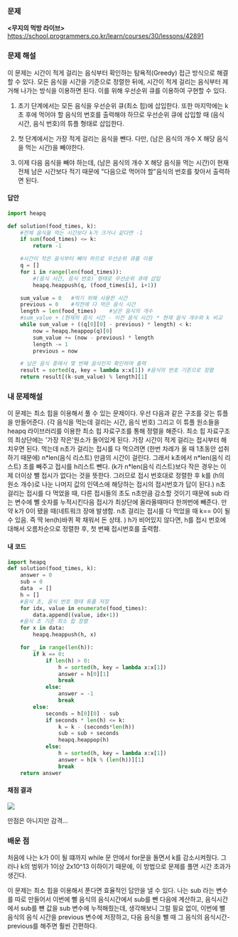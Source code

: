 ### 문제

**<무지의 먹방 라이브>**
https://school.programmers.co.kr/learn/courses/30/lessons/42891

### 문제 해설

이 문제는 시간이 적게 걸리는 음식부터 확인하는 탐욕적(Greedy) 접근 방식으로 해결할 수 있다. 모든 음식을 시간을 기준으로 정렬한 뒤에, 시간이 적게 걸리는 음식부터 제거해 나가는 방식을 이용하면 된다. 이를 위해 우선순위 큐를 이용하여 구현할 수 있다.

1. 초기 단계에서는 모든 음식을 우선순위 큐(최소 힙)에 삽입한다. 또한 마지막에는 k초 후에 먹어야 할 음식의 번호를 출력해야 하므로 우선순위 큐에 삽입할 때 (음식 시간, 음식 번호)의 튜플 형태로 삽입한다.

2. 첫 단계에서는 가장 적게 걸리는 음식을 뺀다. 다만, (남은 음식의 개수 X 해당 음식을 먹는 시간)을 빼야한다.

3. 이제 다음 음식을 빼야 하는데, (남은 음식의 개수 X 해당 음식을 먹는 시간)이 현재 전체 남은 시간보다 적기 때문에 "다음으로 먹어야 할"음식의 번호를 찾아서 출력하면 된다.

#### 답안

```python
import heapq

def solution(food_times, k):
    #전체 음식을 먹는 시간보다 k가 크거나 같다면 -1
    if sum(food_times) <= k:
        return -1

    #시간이 작은 음식부터 빼야 하므로 우선순위 큐를 이용
    q = []
    for i in range(len(food_times)):
        #(음식 시간, 음식 번호) 형태로 우선순위 큐에 삽입
        heapq.heappush(q, (food_times[i], i+1))

    sum_value = 0   #먹기 위해 사용한 시간
    previous = 0    #직전에 다 먹은 음식 시간
    length = len(food_times)    #남은 음식의 개수
    #sum_value + (현재의 음식 시간 - 이전 음식 시간) * 현재 음식 개수와 k 비교
    while sum_value + ((q[0][0] - previous) * length) < k:
        now = heapq.heappop(q)[0]
        sum_value += (now - previous) * length
        length -= 1
        previous = now

    # 남은 음식 중에서 몇 번째 음식인지 확인하여 출력
    result = sorted(q, key = lambda x:x[1]) #음식의 번호 기준으로 정렬
    return result[(k-sum_value) % length][1]

```

### 내 문제해설

이 문제는 최소 힙을 이용해서 풀 수 있는 문제이다.
우선 다음과 같은 구조를 갖는 튜플을 만들어준다.
(각 음식을 먹는데 걸리는 시간, 음식 번호)
그리고 이 튜플 원소들을 heapq 라이브러리를 이용한 최소 힙 자료구조를 통해 정렬을 해준다. 최소 힙 자료구조의 최상단에는 '가장 작은'원소가 들어있게 된다.
가장 시간이 적게 걸리는 접시부터 해치우면 된다.
먹는데 n초가 걸리는 접시를 다 먹으려면 (한번 차례가 올 때 1초동안 섭취하기 때문에) n\*len(음식 리스트) 만큼의 시간이 걸린다. 그래서 k초에서 n\*len(음식 리스트) 초를 빼주고 접시를 h리스트 뺀다. (k가 n\*len(음식 리스트)보다 작은 경우는 이제 더이상 뺄 접시가 없다는 것을 뜻한다. 그러므로 접시 번호대로 정렬한 후 k를 (h의 원소 개수)로 나눈 나머지 값의 인덱스에 해당하는 접시의 접시번호가 답이 된다.)
n초 걸리는 접시를 다 먹었을 때, 다른 접시들의 초도 n초만큼 감소할 것이기 때문에 sub 라는 변수에 뺄 숫자를 누적시킨다음 접시가 최상단에 올라올때마다 한꺼번에 빼준다.
만약 k가 0이 됐을 때(네트워크 장애 발생함. n초 걸리는 접시를 다 먹었을 때 k== 0이 될 수 있음. 즉 딱 len(h)바퀴 꽉 채워서 돈 상태. ) h가 비어있지 않다면, h를 접시 번호에 대해서 오름차순으로 정렬한 후, 첫 번째 접시번호를 출력함.

#### 내 코드

```python
import heapq
def solution(food_times, k):
    answer = 0
    sub = 0
    data  = []
    h = []
    #음식 초, 음식 번호 형태 튜플 저장
    for idx, value in enumerate(food_times):
        data.append((value, idx+1))
    #음식 초 기준 최소 힙 정렬
    for x in data:
        heapq.heappush(h, x)

    for _ in range(len(h)):
        if k == 0:
            if len(h) > 0:
                h = sorted(h, key = lambda x:x[1])
                answer = h[0][1]
                break
            else:
                answer = -1
                break
        else:
            seconds = h[0][0] - sub
            if seconds * len(h) <= k:
                k = k - (seconds*len(h))
                sub = sub + seconds
                heapq.heappop(h)
            else:
                h = sorted(h, key = lambda x:x[1])
                answer = h[k % (len(h))][1]
                break
    return answer

```

#### 채점 결과

![](https://velog.velcdn.com/images/woonyumnyum/post/8b614d15-811f-4b6d-b5ac-764ebea7ed28/image.png)

만점은 아니지만 감격...

### 배운 점

처음에 나는 k가 0이 될 떄까지 while 문 안에서 for문을 돌면서 k를 감소시켜줬다. 그러나 k의 범위가 1이상 2x10^13 이하이기 때문에, 이 방법으로 문제를 풀면 시간 초과가 생긴다.

이 문제는 최소 힙을 이용해서 푼다면 효율적인 답안을 낼 수 있다.
나는 sub 라는 변수를 따로 만들어서 이번에 뺄 음식의 음식시간에서 sub를 뺀 다음에 계산하고, 음식시간에서 sub를 뺸 값을 sub 변수에 누적해줬는데, 생각해보니 그럴 필요 없이, 이번에 뺄 음식의 음식 시간을 previous 변수에 저장하고, 다음 음식을 뺄 때 그 음식의 음식시간-previous를 해주면 훨씬 간편하다.
